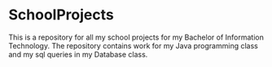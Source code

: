 # SchoolProjects
This is a repository for all my school projects for my Bachelor of Information Technology. The repository contains work for my Java programming class and my sql queries in my Database class.
